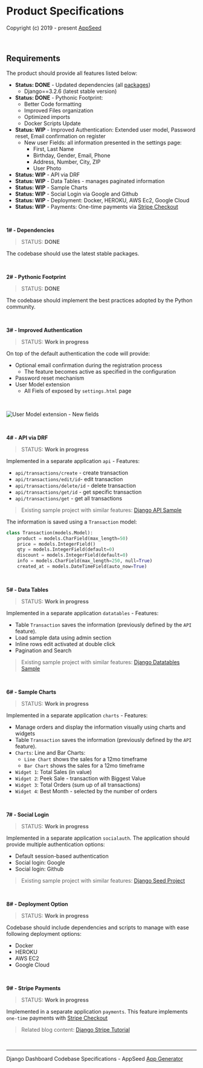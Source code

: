 # Product Specifications

Copyright (c) 2019 - present [AppSeed](http://appseed.us/)

<br />

## Requirements 

The product should provide all features listed below:

- **Status: DONE** - Updated dependencies (all [packages](https://github.com/app-generator/boilerplate-code-django-dashboard/blob/master/requirements.txt))
  - Django==3.2.6 (latest stable version)
- **Status: DONE** - Pythonic Footprint: 
  - Better Code formatting
  - Improved Files organization
  - Optimized imports
  - Docker Scripts Update
- **Status: WIP** - Improved Authentication: Extended user model, Password reset, Email confirmation on register
  - New user Fields: all information presented in the settings page:
    - First, Last Name
    - Birthday, Gender, Email, Phone   
    - Address, Number, City, ZIP
    - User Photo
- **Status: WIP** - API via DRF
- **Status: WIP** - Data Tables - manages paginated information 
- **Status: WIP** - Sample Charts
- **Status: WIP** - Social Login via Google and Github
- **Status: WIP** - Deployment: Docker, HEROKU, AWS Ec2, Google Cloud 
- **Status: WIP** - Payments: One-time payments via [Stripe Checkout](https://stripe.com/payments/checkout)

<br />

**1# - Dependencies**

> STATUS: **DONE**

The codebase should use the latest stable packages. 

<br />

**2# - Pythonic Footprint**

> STATUS: **DONE**

The codebase should implement the best practices adopted by the Python community. 

<br />

**3# - Improved Authentication**

> STATUS: **Work in progress**

On top of the default authentication the code will provide: 

- Optional email confirmation during the registration process
  - The feature becomes active as specified in the configuration
- Password reset mechanism 
- User Model extension
  - All Fiels of exposed by `settings.html` page
  
<br />

![User Model extension - New fields](https://user-images.githubusercontent.com/51070104/132366814-f8843ea2-19e0-46ae-a2ca-f477ab88d64d.png)

<br />

**4# - API via DRF**

> STATUS: **Work in progress**

Implemented in a separate application `api` - Features:

- `api/transactions/create` - create transaction
- `api/transactions/edit/id`- edit transaction
- `api/transactions/delete/id` - delete transaction
- `api/transactions/get/id` - get specific transaction 
- `api/transactions/get` - get all transactions 

> Existing sample project with similar features: [Django API Sample](https://github.com/app-generator/api-server-django-sample)

The information is saved using a `Transaction` model:

```python
class Transaction(models.Model):
    product = models.CharField(max_length=50)
    price = models.IntegerField()
    qty = models.IntegerField(default=0)
    discount = models.IntegerField(default=0)
    info = models.CharField(max_length=250, null=True)
    created_at = models.DateTimeField(auto_now=True)
``` 

<br />

**5# - Data Tables**

> STATUS: **Work in progress**

Implemented in a separate application `datatables` - Features:

- Table `Transaction` saves the information (previously defined by the `API` feature).
- Load sample data using admin section
- Inline rows edit activated at double click
- Pagination and Search

> Existing sample project with similar features: [Django Datatables Sample](https://github.com/app-generator/django-datatables-sample)

<br />

**6# - Sample Charts**

> STATUS: **Work in progress**

Implemented in a separate application `charts` - Features:

- Manage orders and display the information visually using charts and widgets
- Table `Transaction` saves the information (previously defined by the `API` feature).
- `Charts`: Line and Bar Charts:
    - `Line Chart` shows the sales for a 12mo timeframe
    - `Bar Chart` shows the sales for a 12mo timeframe
- `Widget 1`: Total Sales (in value)
- `Widget 2`: Peek Sale - transaction with Biggest Value
- `Widget 3`: Total Orders (sum up of all transactions)
- `Widget 4`: Best Month - selected by the number of orders

<br />

**7# - Social Login**

> STATUS: **Work in progress**

Implemented in a separate application `socialauth`.
The application should provide multiple authentication options: 

- Default session-based authentication
- Social login: Google 
- Social login: Github

> Existing sample project with similar features: [Django Seed Project](https://github.com/app-generator/django-dashboard-eps)

<br />

**8# - Deployment Option**

> STATUS: **Work in progress**

Codebase should include dependencies and scripts to manage with ease following deployment options: 

- Docker
- HEROKU
- AWS EC2
- Google Cloud

<br />

**9# - Stripe Payments**

> STATUS: **Work in progress**

Implemented in a separate application `payments`. This feature implements `one-time` payments with [Stripe Checkout](https://stripe.com/payments/checkout)

> Related blog content: [Django Stripe Tutorial](https://testdriven.io/blog/django-stripe-tutorial/)

<br />

---
Django Dashboard Codebase Specifications - AppSeed [App Generator](https://appseed.us) 
